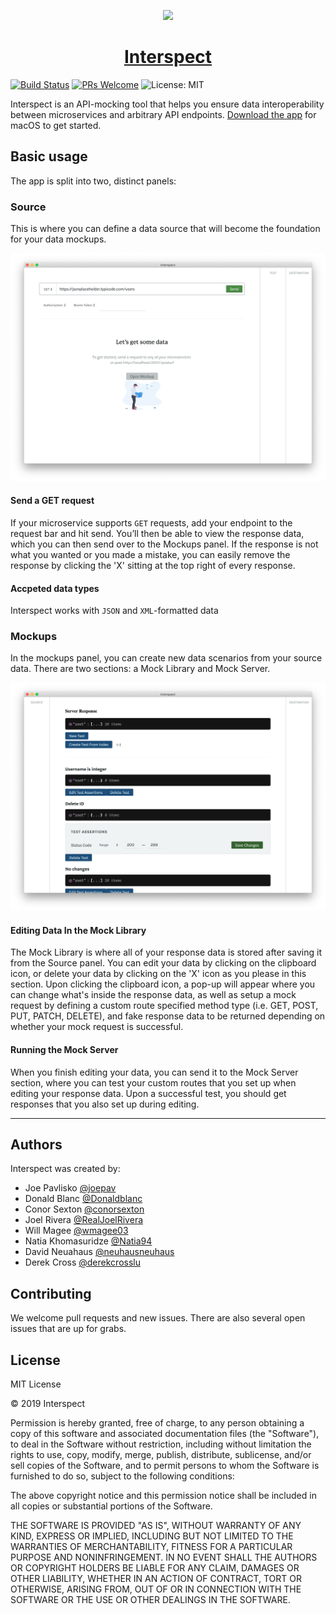 <p align="center">
  <img src="https://github.com/oslabs-beta/Interspect/blob/master/public/icon_png.png" width="128" />
  <h1 align="center"><a href="https://interspect.io/">Interspect</a></h1>
</p>

[![Build Status](https://travis-ci.com/oslabs-beta/Interspect.svg?branch=master)](https://travis-ci.com/oslabs-beta/apimocking)
[![PRs Welcome](https://img.shields.io/badge/PRs-welcome-brightgreen.svg)](https://github.com/oslabs-beta/Interspect/pulls)
![License: MIT](https://img.shields.io/badge/License-MIT-yellow.svg)

Interspect is an API-mocking tool that helps you ensure data interoperability between microservices and arbitrary API endpoints. [Download the app](https://github.com/oslabs-beta/Interspect/releases/download/1.0.0/Interspect-macOS-x64.zip) for macOS to get started.

## Basic usage
The app is split into two, distinct panels:

### Source
This is where you can define a data source that will become the foundation for your data mockups.

![Screenshot of source panel](/assets/screenshots/source-panel.png)

#### Send a GET request
If your microservice supports `GET` requests, add your endpoint to the request bar and hit send. You’ll then be able to view the response data, which you can then send over to the Mockups panel. If the response is not what you wanted or you made a mistake, you can easily remove the response by clicking the 'X' sitting at the top right of every response.

#### Accpeted data types
Interspect works with `JSON` and `XML`-formatted data

### Mockups
In the mockups panel, you can create new data scenarios from your source data. There are two sections: a Mock Library and Mock Server.

![Screenshot of mockups panel](/assets/screenshots/mockups-panel.png)

#### Editing Data In the Mock Library
The Mock Library is where all of your response data is stored after saving it from the Source panel. You can edit your data by clicking on the clipboard icon, or delete your data by clicking on the 'X' icon as you please in this section. Upon clicking the clipboard icon, a pop-up will appear where you can change what's inside the response data, as well as setup a mock request by defining a custom route specified method type (i.e. GET, POST, PUT, PATCH, DELETE), and fake response data to be returned depending on whether your mock request is successful. 

#### Running the Mock Server
When you finish editing your data, you can send it to the Mock Server section, where you can test your custom routes that you set up when editing your response data. Upon a successful test, you should get responses that you also set up during editing.


----
## Authors
Interspect was created by:

- Joe Pavlisko [@joepav](https://github.com/joepav)
- Donald Blanc [@Donaldblanc](https://github.com/Donaldblanc)
- Conor Sexton [@conorsexton](https://github.com/conorsexton)
- Joel Rivera [@RealJoelRivera](https://github.com/RealJoelRivera)
- Will Magee [@wmagee03](https://github.com/wmagee03)
- Natia Khomasuridze [@Natia94](https://github.com/Natia94)
- David Neuahaus [@neuhausneuhaus](https://github.com/neuhausneuhaus)
- Derek Cross [@derekcrosslu](https://github.com/derekcrosslu)

## Contributing
We welcome pull requests and new issues. There are also several open issues that are up for grabs. 

## License
MIT License

© 2019 Interspect

Permission is hereby granted, free of charge, to any person obtaining a copy
of this software and associated documentation files (the "Software"), to deal
in the Software without restriction, including without limitation the rights
to use, copy, modify, merge, publish, distribute, sublicense, and/or sell
copies of the Software, and to permit persons to whom the Software is
furnished to do so, subject to the following conditions:

The above copyright notice and this permission notice shall be included in all
copies or substantial portions of the Software.

THE SOFTWARE IS PROVIDED "AS IS", WITHOUT WARRANTY OF ANY KIND, EXPRESS OR
IMPLIED, INCLUDING BUT NOT LIMITED TO THE WARRANTIES OF MERCHANTABILITY,
FITNESS FOR A PARTICULAR PURPOSE AND NONINFRINGEMENT. IN NO EVENT SHALL THE
AUTHORS OR COPYRIGHT HOLDERS BE LIABLE FOR ANY CLAIM, DAMAGES OR OTHER
LIABILITY, WHETHER IN AN ACTION OF CONTRACT, TORT OR OTHERWISE, ARISING FROM,
OUT OF OR IN CONNECTION WITH THE SOFTWARE OR THE USE OR OTHER DEALINGS IN THE
SOFTWARE.
